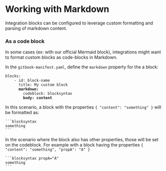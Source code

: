 # Working with Markdown

Integration blocks can be configured to leverage custom formatting and parsing of markdown content.

### As a code block

In some cases (ex: with our official Mermaid block), integrations might want to format custom blocks as code-blocks in Markdown.

In the `gitbook-manifest.yaml`, define the `markdown` property for the a block:

<pre class="language-yaml"><code class="lang-yaml">blocks:
    - id: block-name
      title: My custom block
<strong>      markdown:
</strong>        codeblock: blocksyntax
<strong>        body: content
</strong></code></pre>

In this scenario, a block with the properties `{ "content": "something" }` will be formatted as:

````
```blocksyntax
something
```
````

In the scenario where the block also has other properties, those will be set on the codeblock. For example with a block having the properties `{ "content": "something", "propA": "A" }`

````
```blocksyntax propA="A"
something
```
````
